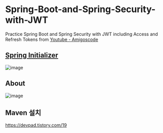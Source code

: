 # Spring-Boot-and-Spring-Security-with-JWT

Practice Spring Boot and Spring Security with JWT including Access and Refresh Tokens from [Youtube - Amigoscode
](https://www.youtube.com/watch?v=VVn9OG9nfH0)

## [Spring Initializer](https://start.spring.io/)

![image](https://user-images.githubusercontent.com/78013523/153817519-eeac4a24-42df-4037-ba57-0ce98999c1ea.png)

## About
![image](https://user-images.githubusercontent.com/78013523/153820030-220f7a96-9213-4182-9cff-045450bf5470.png)

## Maven 설치

https://devpad.tistory.com/19
